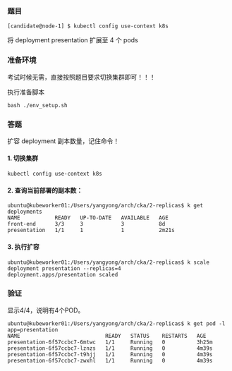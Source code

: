 ### 题目

    [candidate@node-1] $ kubectl config use-context k8s

将 deployment presentation 扩展至 4 个 pods

### 准备环境

考试时候无需，直接按照题目要求切换集群即可！！！

执行准备脚本

    bash ./env_setup.sh

### 答题

扩容 deployment 副本数量，记住命令！

#### 1. 切换集群

    kubectl config use-context k8s

#### 2. 查询当前部署的副本数：

```
ubuntu@kubeworker01:/Users/yangyong/arch/cka/2-replicas$ k get deployments
NAME           READY   UP-TO-DATE   AVAILABLE   AGE
front-end      3/3     3            3           8d
presentation   1/1     1            1           2m21s
```

#### 3. 执行扩容

```
ubuntu@kubeworker01:/Users/yangyong/arch/cka/2-replicas$ k scale deployment presentation --replicas=4
deployment.apps/presentation scaled
```

### 验证

显示4/4，说明有4个POD。

```
ubuntu@kubeworker01:/Users/yangyong/arch/cka/2-replicas$ k get pod -l app=presentation
NAME                           READY   STATUS    RESTARTS   AGE
presentation-6f57ccbc7-6mtwc   1/1     Running   0          3h25m
presentation-6f57ccbc7-lznzs   1/1     Running   0          4m39s
presentation-6f57ccbc7-t9hjj   1/1     Running   0          4m39s
presentation-6f57ccbc7-zwxhl   1/1     Running   0          4m39s

```